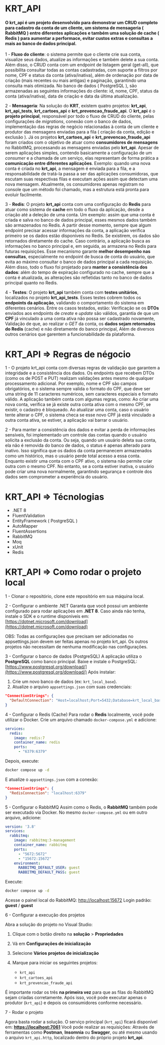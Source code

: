 # KRT_API
#### O krt_api é um projeto desenvolvido para demonstrar um CRUD completo para cadastro da conta de um cliente, um sistema de mensageria ( RabbitMQ ) entre diferentes aplicações e também uma solução de cache ( Redis ) para aumentar a performace, evitar custos extras e consultas a mais ao banco de dados principal.

1 - **Fluxo do cliente**: o sistema permite que o cliente crie sua conta, visualize seus dados, atualize as informações e também delete a sua conta.
Além disso, o CRUD conta com um endpoint de listagem geral (get-all), que possibilita consultar todas as contas cadastradas, com suporte a filtros por nome, CPF e 
status da conta (ativa/inativa), além de ordenação por data de criação (mais recentes ou mais antigas) e paginação, garantindo uma consulta mais otimizada.
No banco de dados ( PostgreSQL ), são armazenadas as seguintes informações do cliente: id, nome, CPF, status da conta (ativa/inativa), data de criação e data da última atualização.

2 - **Mensageria**: Na solução do **KRT**, existem quatro projetos: **krt_api**, **krt_api_tests**, **krt_cartoes_api** e **krt_prevencao_fraude_api**.
O **krt_api** é o **projeto principal**, responsável por todo o fluxo de CRUD do cliente, pelas configurações de *migrations*, conexão com o banco de dados, implementação das regras de negócio relacionadas à conta de um cliente e produtor das mensagens enviadas para a fila ( criação da conta, edição e exclusão ).
Já os projetos **krt_cartoes_api** e **krt_prevencao_fraude_api** foram criados com o objetivo de atuar como **consumidores de mensagens** no RabbitMQ, processando as mensagens enviadas pelo **krt_api**.
Apesar de serem aplicações simples, contendo basicamente a configuração de um *consumer* e a chamada de um serviço, elas representam de forma prática a **comunicação entre diferentes aplicações**.
Exemplo: quando uma nova conta é criada no **krt_api**, a mensagem é enviada para a fila, e a responsabilidade de tratá-la passa a ser das aplicações consumidoras, que escutam suas respectivas filas e executam ações assim que detectam uma nova mensagem.
Atualmente, os consumidores apenas registram no console que um método foi chamado, mas a estrutura está pronta para evoluir facilmente.

3 - **Redis**: O projeto **krt_api** conta com uma configuração do **Redis** para atuar como sistema de **cache** em todo o fluxo da aplicação, desde a criação até a deleção de uma conta.
Um exemplo: assim que uma conta é criada e salva no banco de dados principal, esses mesmos dados também são armazenados no Redis. A partir desse momento, sempre que algum endpoint precisar acessar informações da conta, a aplicação verifica primeiro se os dados estão disponíveis no Redis.
Se existirem, os dados são retornados diretamente do cache. Caso contrário, a aplicação busca as informações no banco principal e, em seguida, as armazena no Redis para futuras requisições.
Esse mecanismo garante **melhor desempenho nas consultas**, especialmente no endpoint de busca de conta do usuário, que evita ao máximo consultar o banco de dados principal a cada requisição.
Além disso, todo o fluxo foi projetado para **manter a consistência dos dados**: além do tempo de expiração configurado no cache, sempre que a conta é atualizada, as alterações são refletidas tanto no banco de dados principal quanto no Redis.

4 - **Testes**: O projeto **krt_api** também conta com **testes unitários**, localizados no projeto **krt_api_tests**.
Esses testes cobrem todos os **endpoints da aplicação**, validando o comportamento do sistema em diferentes cenários.
Entre os casos testados, estão:
Verificação se os **DTOs** enviados aos endpoints de *create* e *update* são válidos,
garantia de que um **CPF** já vinculado a uma conta ativa não possa ser cadastrado novamente,
Validação de que, ao realizar o *GET* da conta, os **dados sejam retornados do Redis** (cache) e não diretamente do banco principal,
Além de diversos outros cenários que garentem a funcionabilidade da plataforma.

# KRT_API => Regras de négocio

1 - O projeto krt_api conta com diversas regras de validação que garantem a integridade e a consistência dos dados.
Os endpoints que recebem DTOs (como os de POST e PUT) realizam validações antes mesmo de qualquer processamento adicional.
Por exemplo, nome e CPF são campos obrigatórios, e o sistema sempre valida o formato do CPF, que deve ser uma string de 11 caracteres numéricos, sem caracteres especiais e formato válido.
A aplicação também conta com algumas regras, como:
Ao criar uma nova conta, verifica se já existe outra conta ativa com o mesmo CPF, se existir, o cadastro é bloqueado.
Ao atualizar uma conta, caso o usuário tente alterar o CPF, o sistema checa se esse novo CPF já está vinculado a outra conta ativa, se estiver, a aplicação vai barrar o usuário.

2 - Para manter a consistência dos dados e evitar a perda de informações sensíveis, foi implementado um controle das contas quando o usuário solicita a exclusão da conta.
Ou seja, quando um usuário deleta sua conta, ela não é removida do banco de dados, o status é apenas alterado para inativo.
Isso significa que os dados da conta permanecem armazenados como um histórico, mas o usuário perde total acesso a essa conta.
Enquanto existir uma conta com o CPF ativo, o sistema não permite criar outra com o mesmo CPF. No entanto, se a conta estiver inativa, o usuário pode criar uma nova normalmente,
garantindo segurança e controle dos dados sem comprometer a experiência do usuário.

# KRT_API => Técnologias
- .NET 8
- FluentValidation
- EntityFramework ( PostgreSQL )
- AutoMapper
- FluentAssertions
- RabbitMQ
- Moq
- xUnit
- Redis

# KRT_API => Como rodar o projeto local

1 - Clonar o repositório, clone este repositório em sua máquina local.

2 - Configurar o ambiente .NET
Garanta que você possui um ambiente configurado para rodar aplicações em **.NET 8**.
Caso ainda não tenha, instale o SDK e o runtime disponíveis em:
[https://dotnet.microsoft.com/download](https://dotnet.microsoft.com/download)

OBS: Todas as configurações que precisam ser adicionadas no appsettings.json devem ser feitas apenas no projeto krt_api.
Os outros projetos não necessitam de nenhuma modificação nas configurações.

3 - Configurar o banco de dados (PostgreSQL)
A aplicação utiliza o **PostgreSQL** como banco principal.
Baixe e instale o PostgreSQL:
[https://www.postgresql.org/download/](https://www.postgresql.org/download/)
Após instalar:
1. Crie um novo banco de dados (ex: `krt_local_base`).
2. Atualize o arquivo `appsettings.json` com suas credenciais:

```json
"ConnectionStrings": {
  "DefaultConnection": "Host=localhost;Port=5432;Database=krt_local_base;Username=postgres;Password=postgres"
}
```

4 - Configurar o Redis (Cache)
Para rodar o **Redis** localmente, você pode utilizar o Docker.
Crie um arquivo chamado `docker-compose.yml` e adicione:

```yaml
services:
  redis:
    image: redis:7
    container_name: redis
    ports:
      - "6379:6379"
```

Depois, execute:

```bash
docker compose up -d
```

E atualize o `appsettings.json` com a conexão:

```json
"ConnectionStrings": {
  "RedisConnection": "localhost:6379"
}
```
5 - Configurar o RabbitMQ 
Assim como o Redis, o **RabbitMQ** também pode ser executado via Docker.
No mesmo `docker-compose.yml` ou em outro arquivo, adicione:

```yaml
version: '3.8'
services:
  rabbitmq:
    image: rabbitmq:3-management
    container_name: rabbitmq
    ports:
      - "5672:5672"  
      - "15672:15672" 
    environment:
      RABBITMQ_DEFAULT_USER: guest
      RABBITMQ_DEFAULT_PASS: guest
```

Execute:

```bash
docker compose up -d
```
Acesse o painel local do RabbitMQ:
[http://localhost:15672](http://localhost:15672)
Login padrão: **guest** / **guest**

6 - Configurar a execução dos projetos

Abra a solução do projeto no Visual Studio:

1. Clique com o botão direito na **solução** > **Propriedades**
2. Vá em **Configurações de inicialização**
3. Selecione **Vários projetos de inicialização**
4. Marque para iniciar os seguintes projetos:

   * `krt_api`
   * `krt_cartoes_api`
   * `krt_prevencao_fraude_api`

É importante rodar os três **na primeira vez** para que as filas do RabbitMQ sejam criadas corretamente.
Após isso, você pode executar apenas o produtor (`krt_api`) e depois os consumidores conforme necessário.

7 - Rodar o projeto

Agora basta rodar a solução.
O serviço principal (`krt_api`) ficará disponível em:
**[https://localhost:7061](https://localhost:7061)**
Você pode realizar as requisições:
Através de ferramentas como **Postman**, **Insomnia** ou **Swagger**, ou até mesmo
usando o arquivo `krt_api.http`, localizado dentro do próprio projeto **krt_api**.








